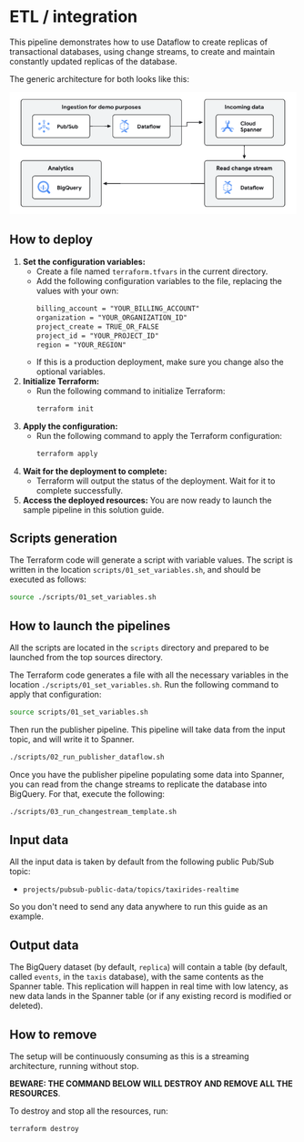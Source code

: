 # ETL / integration

This pipeline demonstrates how to use Dataflow to create replicas of transactional databases, using change
streams, to create and maintain constantly updated replicas of the database.

The generic architecture for both looks like this:

![Architecture](./etl_integration_java//imgs/etl_integration.png)


## How to deploy

1. **Set the configuration variables:**
    - Create a file named `terraform.tfvars` in the current directory.
    - Add the following configuration variables to the file, replacing the values with your own:
      ```
      billing_account = "YOUR_BILLING_ACCOUNT"
      organization = "YOUR_ORGANIZATION_ID"
      project_create = TRUE_OR_FALSE
      project_id = "YOUR_PROJECT_ID"
      region = "YOUR_REGION"
      ```
    - If this is a production deployment, make sure you change also the optional variables.
2. **Initialize Terraform:**
    - Run the following command to initialize Terraform:
      ```bash
      terraform init
      ```
3. **Apply the configuration:**
    - Run the following command to apply the Terraform configuration:
      ```bash
      terraform apply
      ```
4. **Wait for the deployment to complete:**
    - Terraform will output the status of the deployment. Wait for it to complete successfully.
5. **Access the deployed resources:** You are now ready to launch the sample pipeline in this
   solution guide.

## Scripts generation

The Terraform code will generate a script with variable values.
The script is written in the location `scripts/01_set_variables.sh`, and should be executed as follows:

```bash
source ./scripts/01_set_variables.sh
```


## How to launch the pipelines

All the scripts are located in the `scripts` directory and prepared to be launched from the top
sources directory.

The Terraform code generates a file with all the necessary variables in the location `./scripts/01_set_variables.sh`.
Run the following command to apply that configuration:

```sh
source scripts/01_set_variables.sh
```

Then run the publisher pipeline. This pipeline will take data from the input 
topic, and will write it to Spanner.

```sh
./scripts/02_run_publisher_dataflow.sh
```

Once you have the publisher pipeline populating some data into Spanner, you 
can read from the change streams to replicate the database into BigQuery. 
For that, execute the following:

```sh
./scripts/03_run_changestream_template.sh
```

## Input data

All the input data is taken by default from the following public Pub/Sub topic:
* `projects/pubsub-public-data/topics/taxirides-realtime`

So you don't need to send any data anywhere to run this guide as an example.

## Output data

The BigQuery dataset (by default, `replica`) will contain a table (by default, 
called `events`, in the `taxis` database), with the same contents as the 
Spanner table. This replication will happen in real time with low latency, 
as new data lands in the Spanner table (or if any existing record is 
modified or deleted).

## How to remove

The setup will be continuously consuming as this is a streaming architecture, running without stop.

**BEWARE: THE COMMAND BELOW WILL DESTROY AND REMOVE ALL THE RESOURCES**.

To destroy and stop all the resources, run:

```bash
terraform destroy
```